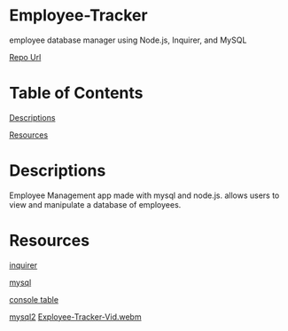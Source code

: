 # Employee-Tracker
employee database manager using Node.js, Inquirer, and MySQL

[Repo Url](https://github.com/MasonMarc/Employee-Tracker)

# Table of Contents

[Descriptions](#descriptions)


[Resources](#resources)

# Descriptions 

Employee Management app made with mysql and node.js. allows users to view and manipulate a database of employees. 


# Resources

[inquirer](https://www.npmjs.com/package/inquirer)

[mysql](https://www.mysql.com/)

[console table](https://www.npmjs.com/package/console.table)

[mysql2](https://www.npmjs.com/package/mysql2)
[Exployee-Tracker-Vid.webm](https://user-images.githubusercontent.com/116668971/211969094-aa5673c1-51d6-450b-a285-a55ee1236f20.webm)
